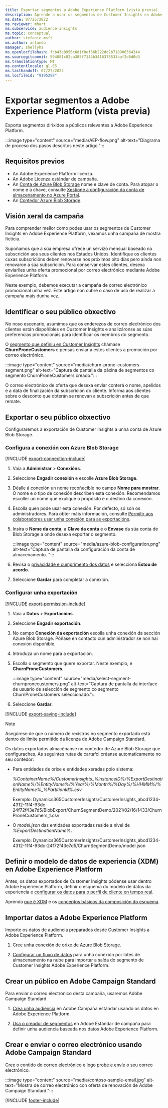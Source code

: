 ```yaml
---
title: Exportar segmentos a Adobe Experience Platform (vista previa)
description: Aprende a usar os segmentos de Customer Insights en Adobe Experience Platform.
ms.date: 07/25/2022
ms.reviewer: mhart
ms.subservice: audience-insights
ms.topic: conceptual
author: stefanie-msft
ms.author: antando
manager: shellyha
ms.openlocfilehash: fcb43e0956c6d1f0ef36b222dd2b718906364244
ms.sourcegitcommit: 594081c82ca385f7143b3416378533aaf2d6d0d3
ms.translationtype: MT
ms.contentlocale: gl-ES
ms.lasthandoff: 07/27/2022
ms.locfileid: "9195288"
---
```

# <a name="export-segments-to-adobe-experience-platform-preview"></a>Exportar segmentos a Adobe Experience Platform (vista previa)

Exporta segmentos dirixidos a públicos relevantes a Adobe Experience Platform.

:::image type="content" source="media/AEP-flow.png" alt-text="Diagrama de proceso dos pasos descritos neste artigo.":::

## <a name="prerequisites"></a>Requisitos previos

- An Adobe Experience Platform licenza.
- An Adobe Licenza estándar de campaña.
- An [Conta de Azure Blob Storage](/azure/storage/blobs/create-data-lake-storage-account) nome e clave de conta. Para atopar o nome e a chave, consulte [Xestione a configuración da conta de almacenamento no Azure Portal](/azure/storage/common/storage-account-manage).
- An [Contedor Azure Blob Storage](/azure/storage/blobs/storage-quickstart-blobs-portal#create-a-container).

## <a name="campaign-overview"></a>Visión xeral da campaña

Para comprender mellor como podes usar os segmentos de Customer Insights en Adobe Experience Platform, vexamos unha campaña de mostra ficticia.

Supoñamos que a súa empresa ofrece un servizo mensual baseado na subscrición aos seus clientes nos Estados Unidos. Identifique os clientes cuxas subscricións deben renovarse nos próximos oito días pero aínda non renovaron a súa subscrición. Para conservar estes clientes, desexa enviarlles unha oferta promocional por correo electrónico mediante Adobe Experience Platform.

Neste exemplo, debemos executar a campaña de correo electrónico promocional unha vez. Este artigo non cubre o caso de uso de realizar a campaña máis dunha vez.

## <a name="identify-your-target-audience"></a>Identificar o seu público obxectivo

No noso escenario, asumimos que os enderezos de correo electrónico dos clientes están dispoñibles en Customer Insights e analizáronse as súas preferencias promocionais para identificar os membros do segmento.

O [segmento que definiu en Customer Insights](segments.md) chámase **ChurnProneCustomers** e pensas enviar a estes clientes a promoción por correo electrónico.

:::image type="content" source="media/churn-prone-customers-segment.png" alt-text="Captura de pantalla da páxina de segmentos co segmento ChurnProneCustomers creado.":::

O correo electrónico de oferta que desexa enviar conterá o nome, apelidos e a data de finalización da subscrición do cliente. Informa aos clientes sobre o desconto que obterán se renovan a subscrición antes de que remate.

## <a name="export-your-target-audience"></a>Exportar o seu público obxectivo

Configuraremos a exportación de Customer Insights a unha conta de Azure Blob Storage.

### <a name="set-up-connection-to-azure-blob-storage"></a>Configura a conexión con Azure Blob Storage

[!INCLUDE [export-connection-include](includes/export-connection-admn.md)]

1. Vaia a **Administrar** > **Conexións**.

1. Seleccione **Engadir conexión** e escolle **Azure Blob Storage**.

1. Déalle á conexión un nome recoñecible no campo **Nome para mostrar**. O nome e o tipo de conexión describen esta conexión. Recomendamos escoller un nome que explique o propósito e o destino da conexión.

1. Escolla quen pode usar esta conexión. Por defecto, só son os administradores. Para obter máis información, consulte [Permitir aos colaboradores usar unha conexión para as exportacións](connections.md#allow-contributors-to-use-a-connection-for-exports).

1. Insira o **Nome da conta**, a **Clave da conta** e o **Envase** da súa conta de Blob Storage a onde desexa exportar o segmento.  

   :::image type="content" source="media/azure-blob-configuration.png" alt-text="Captura de pantalla da configuración da conta de almacenamento. ":::

1. Revisa o [privacidade e cumprimento dos datos](connections.md#data-privacy-and-compliance) e selecciona **Estou de acordo**.

1. Seleccione **Gardar** para completar a conexión.

### <a name="configure-an-export"></a>Configurar unha exportación

[!INCLUDE [export-permission-include](includes/export-permission.md)]

1. Vaia a **Datos** > **Exportacións**.

1. Seleccione **Engadir exportación**.

1. No campo **Conexión da exportación** escolla unha conexión da sección Azure Blob Storage. Póñase en contacto cun administrador se non hai conexión dispoñible.

1. Introduza un nome para a exportación.

1. Escolla o segmento que quere exportar. Neste exemplo, é **ChurnProneCustomers**.

   :::image type="content" source="media/select-segment-churnpronecustomers.png" alt-text="Captura de pantalla da interface de usuario de selección de segmento co segmento ChurnProneCustomers seleccionado.":::

1. Seleccione **Gardar**.

[!INCLUDE [export-saving-include](includes/export-saving.md)]

> [!NOTE]
> Asegúrese de que o número de rexistros no segmento exportado está dentro do límite permitido da licenza de Adobe Campaign Standard.

Os datos exportados almacénanse no contedor de Azure Blob Storage que configuraches. As seguintes rutas de cartafol créanse automaticamente no seu contedor:

- Para entidades de orixe e entidades xeradas polo sistema:  

  *%ContainerName%/CustomerInsights_%instanceID%/%ExportDestinationName%/%EntityName%/%Year%/%Month%/%Day%/%HHMM%/%EntityName%_%PartitionId%.csv*

  Exemplo: Dynamics365CustomerInsights/CustomerInsights_abcd1234-4312-11f4-93dc-24f72f43e7d5/BlobExport/ChurnSegmentDemo/2021/02/16/1433/ChurnProneCustomers_1.csv

- O *model.json* das entidades exportadas reside a nivel de *%ExportDestinationName%*.

  Exemplo: Dynamics365CustomerInsights/CustomerInsights_abcd1234-4312-11f4-93dc-24f72f43e7d5/ChurnSegmentDemo/model.json

## <a name="define-experience-data-model-xdm-in-adobe-experience-platform"></a>Definir o modelo de datos de experiencia (XDM) en Adobe Experience Platform

Antes, os datos exportados de Customer Insights pódense usar dentro Adobe Experience Platform, definir o esquema do modelo de datos da experiencia e [configurar os datos para o perfil de cliente en tempo real](https://experienceleague.adobe.com/docs/experience-platform/profile/tutorials/dataset-configuration.html#tutorials).

Aprenda [que é XDM](https://experienceleague.adobe.com/docs/experience-platform/xdm/home.html) e os [conceptos básicos da composición do esquema](https://experienceleague.adobe.com/docs/experience-platform/xdm/schema/composition.html#schema).

## <a name="import-data-into-adobe-experience-platform"></a>Importar datos a Adobe Experience Platform

Importe os datos de audiencia preparados desde Customer Insights a Adobe Experience Platform.

1. [Cree unha conexión de orixe de Azure Blob Storage](https://experienceleague.adobe.com/docs/experience-platform/sources/ui-tutorials/create/cloud-storage/blob.html#getting-started).

1. [Configurar un fluxo de datos](https://experienceleague.adobe.com/docs/experience-platform/sources/ui-tutorials/dataflow/cloud-storage.html#ui-tutorials) para unha conexión por lotes de almacenamento na nube para importar a saída do segmento de Customer Insights Adobe Experience Platform.

## <a name="create-an-audience-in-adobe-campaign-standard"></a>Crear un público en Adobe Campaign Standard

Para enviar o correo electrónico desta campaña, usaremos Adobe Campaign Standard.

1. [Crea unha audiencia](https://experienceleague.adobe.com/docs/campaign-standard/using/profiles-and-audiences/get-started-profiles-and-audiences.html#permission) en Adobe Campaña estándar usando os datos en Adobe Experience Platform.

1. [Usa o creador de segmentos](https://experienceleague.adobe.com/docs/campaign-standard/using/integrating-with-adobe-cloud/adobe-experience-platform/audience-destinations/aep-using-segment-builder.html) en Adobe Estándar de campaña para definir unha audiencia baseada nos datos Adobe Experience Platform.

## <a name="create-and-send-the-email-using-adobe-campaign-standard"></a>Crear e enviar o correo electrónico usando Adobe Campaign Standard

Cree o contido do correo electrónico e logo [probe e envíe](https://experienceleague.adobe.com/docs/campaign-standard/using/testing-and-sending/get-started-sending-messages.html#preparing-and-testing-messages) o seu correo electrónico.

:::image type="content" source="media/contoso-sample-email.jpg" alt-text="Mostra de correo electrónico con oferta de renovación de Adobe Campaign Standard.":::

[!INCLUDE [footer-include](includes/footer-banner.md)]
